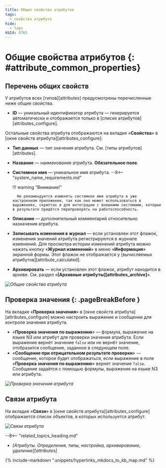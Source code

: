 ```yaml
---
title: Общие свойства атрибутов
tags:
  - свойства атрибута
hide:
  - tags
kbId: 4765
---
```


# Общие свойства атрибутов {: #attribute_common_properties}

## Перечень общих свойств

У атрибутов всех [типов][attributes] предусмотрены перечисленные ниже общие свойства.

- **ID** — уникальный идентификатор атрибута — генерируется автоматически и отображается только в [списке атрибутов][attributes_configure].

Остальные свойства атрибута отображаются на вкладке «**Свойства**» в [окне свойств атрибута][attributes_configure]:

- **Тип данных** — тип значения атрибута. См. [типы атрибутов][attributes].
- **Название** — наименование атрибута. **Обязательное поле**.
- **Системное имя** — уникальное имя атрибута.
    --8<-- "system_name_requirements.md"

    !!! warning "Внимание!"

        Не рекомендуется изменять системное имя атрибута в уже настроенном приложении, так как оно может использоваться в выражениях, скриптах и для интеграции с внешними системами, которые в результате придётся перепроверять на работоспособность.

- **Описание** — дополнительный комментарий относительно назначения атрибута.
- **Записывать изменения в журнал** — если установлен этот флажок, изменения значений атрибута регистрируются в журнале изменений. Для просмотра истории изменений атрибута можно нажать кнопку «**Журнал изменений**» в меню «**Информация**» экранной формы. Этот флажок не отображается у [вычисляемых атрибутов][attribute_calculated].
- **Архивировать** — если установлен этот флажок, атрибут находится в архиве. См. раздел «**[Архивные атрибуты][attributes_archive]**».

_![Общие свойства атрибута](img/attribute_common_properties.png)_

## Проверка значения {: .pageBreakBefore }

На вкладке «**Проверка значения**» в [окне свойств атрибута][attributes_configure] можно настроить выражение и сообщение для контроля значения атрибута.

- «**Проверка значения по выражению**» — формула, выражение на языке N3 или атрибут для проверки значения атрибута. Если выражение вернёт значение `false` или не вернёт значение, отобразится сообщение, заданное в следующем поле.
- «**Сообщение при отрицательном результате проверки**» — сообщение, которое будет отображаться, если выражение в поле «**Проверка значения по выражению**» вернет значение `false`. Сообщение задаётся с помощью формулы, выражения на языке N3 или атрибута.

_![Проверка значения атрибута](attribute_common_properties_validate_value.png)_

## Связи атрибута

На вкладке «**Связи**» в [окне свойств атрибута][attributes_configure] отображается список объектов, в которых используется атрибут.

_![Связи атрибута](attribute_common_properties_relations.png)_

<div class="relatedTopics" markdown="block">

--8<-- "related_topics_heading.md"

- _[Атрибуты. Определения, типы, настройка, архивирование, удаление][attributes]_

</div>

{% include-markdown ".snippets/hyperlinks_mkdocs_to_kb_map.md" %}
